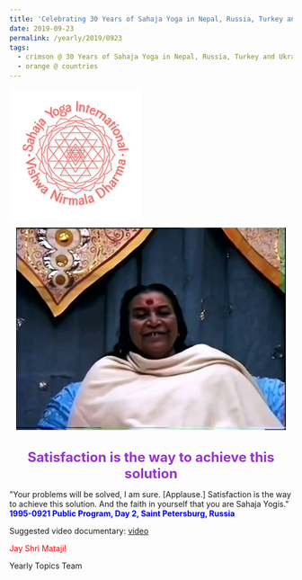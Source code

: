 ```yaml
---
title: 'Celebrating 30 Years of Sahaja Yoga in Nepal, Russia, Turkey and Ukraine, Post 19'
date: 2019-09-23
permalink: /yearly/2019/0923
tags:
  - crimson @ 30 Years of Sahaja Yoga in Nepal, Russia, Turkey and Ukraine
  - orange @ countries
---
```


![PICTURE 9](/images/image9.png)

<div style="text-align: center"><img src="/images/image160.jpeg" /></div>

<!-- ![PICTURE 44](/images/image44.png),width="500" -->

<br>
<p style="color:DarkOrchid; text-align:center">
<font size="+2"><b>Satisfaction is the way to achieve this solution</b><br></font>
</p>

<p>
"Your problems will be solved, I am sure. [Applause.] Satisfaction is the way to achieve this solution. And the faith in yourself that you are Sahaja Yogis."<br>
<font color="blue"><b>1995-0921 Public Program, Day 2, Saint Petersburg, Russia</b></font><br>
</p>

Suggested video documentary: <a href="https://vimeo.com/125135957"> video</a><br>

<p style="color:red;">Jay Shri Mataji!<br></p>

Yearly Topics Team
